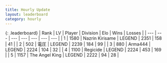 ```yaml
---
title: Hourly Update
layout: leaderboard
category: hourly
---
```


{: .leaderboard}
| Rank | LV | Player | Division | Elo | Wins | Losses |
| --- | --- | --- | --- | --- | --- | --- |
| <span data-change="0">1</span> | 1580 | <span title="ID: 315148">Nazrin Kirisame</span> | LEGEND | <span data-change="7">2351</span> | <span data-change="1">158</span> | <span data-change="0">41</span> |
| <span data-change="0">2</span> | 502 | <span title="ID: 407707">電圧</span> | LEGEND | <span data-change="0">2239</span> | <span data-change="0">184</span> | <span data-change="0">99</span> |
| <span data-change="1">3</span> | 880 | <span title="ID: 1034">Arma444</span> | LEGEND | <span data-change="0">2224</span> | <span data-change="0">104</span> | <span data-change="0">32</span> |
| <span data-change="-1">4</span> | 1100 | <span title="ID: 353063">Regicide</span> | LEGEND | <span data-change="-10">2224</span> | <span data-change="2">453</span> | <span data-change="2">169</span> |
| <span data-change="0">5</span> | 1157 | <span title="ID: 547162">The Angel King</span> | LEGEND | <span data-change="0">2222</span> | <span data-change="0">94</span> | <span data-change="0">28</span> |